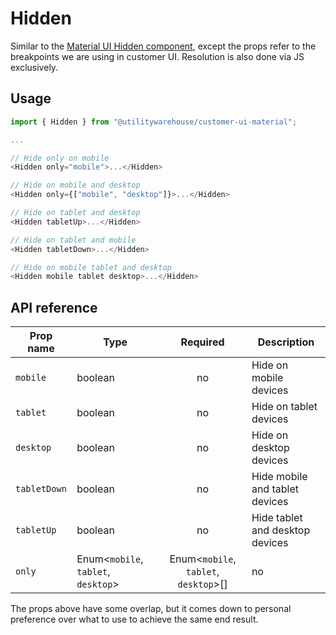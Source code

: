 # Hidden

Similar to the [Material UI Hidden component](https://next.material-ui.com/api/hidden/), except the props refer to the breakpoints we are using in customer UI. Resolution is also done via JS exclusively.

## Usage

```TypeScript
import { Hidden } from "@utilitywarehouse/customer-ui-material";

...

// Hide only on mobile
<Hidden only="mobile">...</Hidden>

// Hide on mobile and desktop
<Hidden only={["mobile", "desktop"]}>...</Hidden>

// Hide on tablet and desktop
<Hidden tabletUp>...</Hidden>

// Hide on tablet and mobile
<Hidden tabletDown>...</Hidden>

// Hide on mobile tablet and desktop
<Hidden mobile tablet desktop>...</Hidden>

```

## API reference

| Prop name | Type | Required | Description |
| --------- | ---- |:--------:| ----------- |
| `mobile` | boolean | no | Hide on mobile devices |
| `tablet` | boolean | no | Hide on tablet devices |
| `desktop` | boolean | no | Hide on desktop devices |
| `tabletDown` | boolean | no | Hide mobile and tablet devices |
| `tabletUp` | boolean | no | Hide tablet and desktop devices |
| `only` | Enum<`mobile`, `tablet`, `desktop`> | Enum<`mobile`, `tablet`, `desktop`>[] | no | Hide on a selected breakpoint or selected breakpoints |

The props above have some overlap, but it comes down to personal preference over what to use to achieve the same end result.
